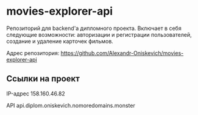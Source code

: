 # movies-explorer-api

Репозиторий для backend'а дипломного проекта. Включает в себя следующие возможности: авторизации и регистрации пользователей, создание и удаление карточек фильмов.

Адрес репозитория: https://github.com/Alexandr-Oniskevich/movies-explorer-api

## Ссылки на проект

IP-адрес 158.160.46.82

API api.diplom.oniskevich.nomoredomains.monster
